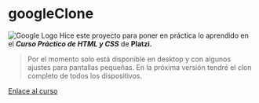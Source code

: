 # googleClone
![Google Logo](https://assets.stickpng.com/images/580b57fcd9996e24bc43c51f.png)
Hice este proyecto para poner en práctica lo aprendido en el ***Curso Práctico de HTML y CSS*** de **Platzi.**

> Por el momento solo está disponible en desktop y con algunos ajustes para pantallas pequeñas. En la próxima versión tendré el clon completo de todos los dispositivos.

[Enlace al curso](https://platzi.com/clases/1758-html-practico/24675-introduccion-al-curso/)
